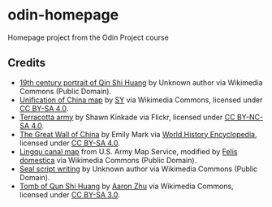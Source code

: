 # odin-homepage
Homepage project from the Odin Project course

## Credits

- [19th century portrait of Qin Shi Huang](https://commons.wikimedia.org/wiki/File:QinShiHuang19century.jpg) by Unknown author via Wikimedia Commons (Public Domain).
- [Unification of China map](https://commons.wikimedia.org/wiki/File:Qin_Unification.png) by [SY](https://commons.wikimedia.org/wiki/User:Seasonsinthesun) via Wikimedia Commons, licensed under [CC BY-SA 4.0](https://creativecommons.org/licenses/by-sa/4.0/deed.en).
- [Terracotta army](https://www.flickr.com/photos/wsk/2729049185/in/photostream/) by Shawn Kinkade via Flickr, licensed under [CC BY-NC-SA 4.0](https://creativecommons.org/licenses/by-nc-sa/4.0/deed.en).
- [The Great Wall of China](https://www.worldhistory.org/image/4020/the-great-wall-of-china/) by Emily Mark via [World History Encyclopedia](https://www.worldhistory.org/), licensed under [CC BY-SA 4.0](https://creativecommons.org/licenses/by-sa/4.0/deed.en).
- [Lingqu canal map](https://commons.wikimedia.org/wiki/File:Lingqu_Canal_map.jpg) from U.S. Army Map Service, modified by [Felis domestica](https://commons.wikimedia.org/wiki/User:Felis_domestica) via Wikimedia Commons (Public Domain).
- [Seal script writing](https://commons.wikimedia.org/wiki/File:XiaozhuanQinquan.jpg) by Unknown author via Wikimedia Commons (Public Domain).
- [Tomb of Qun Shi Huang](https://commons.wikimedia.org/wiki/File:Tomb_of_the_First_Emperor_Qin_Shi_Huang_Di,_Xi%27an,_China_-_panoramio.jpg) by [Aaron Zhu](https://web.archive.org/web/20161103115546/http://www.panoramio.com/user/76164?with_photo_id=131608425) via Wikimedia Commons, licensed under [CC BY-SA 3.0](https://creativecommons.org/licenses/by-sa/3.0/deed.en).